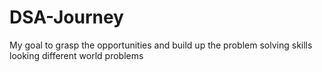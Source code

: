 # DSA-Journey
My goal to grasp the opportunities and build up the problem solving skills looking different world problems
